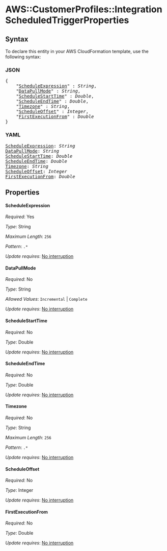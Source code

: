 # AWS::CustomerProfiles::Integration ScheduledTriggerProperties

## Syntax

To declare this entity in your AWS CloudFormation template, use the following syntax:

### JSON

<pre>
{
    "<a href="#scheduleexpression" title="ScheduleExpression">ScheduleExpression</a>" : <i>String</i>,
    "<a href="#datapullmode" title="DataPullMode">DataPullMode</a>" : <i>String</i>,
    "<a href="#schedulestarttime" title="ScheduleStartTime">ScheduleStartTime</a>" : <i>Double</i>,
    "<a href="#scheduleendtime" title="ScheduleEndTime">ScheduleEndTime</a>" : <i>Double</i>,
    "<a href="#timezone" title="Timezone">Timezone</a>" : <i>String</i>,
    "<a href="#scheduleoffset" title="ScheduleOffset">ScheduleOffset</a>" : <i>Integer</i>,
    "<a href="#firstexecutionfrom" title="FirstExecutionFrom">FirstExecutionFrom</a>" : <i>Double</i>
}
</pre>

### YAML

<pre>
<a href="#scheduleexpression" title="ScheduleExpression">ScheduleExpression</a>: <i>String</i>
<a href="#datapullmode" title="DataPullMode">DataPullMode</a>: <i>String</i>
<a href="#schedulestarttime" title="ScheduleStartTime">ScheduleStartTime</a>: <i>Double</i>
<a href="#scheduleendtime" title="ScheduleEndTime">ScheduleEndTime</a>: <i>Double</i>
<a href="#timezone" title="Timezone">Timezone</a>: <i>String</i>
<a href="#scheduleoffset" title="ScheduleOffset">ScheduleOffset</a>: <i>Integer</i>
<a href="#firstexecutionfrom" title="FirstExecutionFrom">FirstExecutionFrom</a>: <i>Double</i>
</pre>

## Properties

#### ScheduleExpression

_Required_: Yes

_Type_: String

_Maximum Length_: <code>256</code>

_Pattern_: <code>.*</code>

_Update requires_: [No interruption](https://docs.aws.amazon.com/AWSCloudFormation/latest/UserGuide/using-cfn-updating-stacks-update-behaviors.html#update-no-interrupt)

#### DataPullMode

_Required_: No

_Type_: String

_Allowed Values_: <code>Incremental</code> | <code>Complete</code>

_Update requires_: [No interruption](https://docs.aws.amazon.com/AWSCloudFormation/latest/UserGuide/using-cfn-updating-stacks-update-behaviors.html#update-no-interrupt)

#### ScheduleStartTime

_Required_: No

_Type_: Double

_Update requires_: [No interruption](https://docs.aws.amazon.com/AWSCloudFormation/latest/UserGuide/using-cfn-updating-stacks-update-behaviors.html#update-no-interrupt)

#### ScheduleEndTime

_Required_: No

_Type_: Double

_Update requires_: [No interruption](https://docs.aws.amazon.com/AWSCloudFormation/latest/UserGuide/using-cfn-updating-stacks-update-behaviors.html#update-no-interrupt)

#### Timezone

_Required_: No

_Type_: String

_Maximum Length_: <code>256</code>

_Pattern_: <code>.*</code>

_Update requires_: [No interruption](https://docs.aws.amazon.com/AWSCloudFormation/latest/UserGuide/using-cfn-updating-stacks-update-behaviors.html#update-no-interrupt)

#### ScheduleOffset

_Required_: No

_Type_: Integer

_Update requires_: [No interruption](https://docs.aws.amazon.com/AWSCloudFormation/latest/UserGuide/using-cfn-updating-stacks-update-behaviors.html#update-no-interrupt)

#### FirstExecutionFrom

_Required_: No

_Type_: Double

_Update requires_: [No interruption](https://docs.aws.amazon.com/AWSCloudFormation/latest/UserGuide/using-cfn-updating-stacks-update-behaviors.html#update-no-interrupt)
